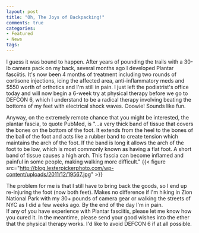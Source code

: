```yaml
---
layout: post
title: "Oh, The Joys of Backpacking!"
comments: true
categories:
- Featured
- News
tags:
---
```

I guess it was bound to happen. After years of pounding the trails with a 30-lb camera pack on my back, several months ago I developed Plantar fasciitis. It's now been 4 months of treatment including two rounds of cortisone injections, icing the affected area, anti-inflammatory meds and $550 worth of orthotics and I'm still in pain. I just left the podiatrist's office today and will now begin a 6-week try at physical therapy before we go to DEFCON 6, which I understand to be a radical therapy involving beating the bottoms of my feet with electrical shock waves. Ooowie! Sounds like fun.

Anyway, on the extremely remote chance that you might be interested, the plantar fascia, to quote PubMed, is "...a very thick band of tissue that covers the bones on the bottom of the foot. It extends from the heel to the bones of the ball of the foot and acts like a rubber band to create tension which maintains the arch of the foot. If the band is long it allows the arch of the foot to be low, which is most commonly known as having a flat foot. A short band of tissue causes a high arch. This fascia can become inflamed and painful in some people, making walking more difficult."
{{< figure src="http://blog.lesterpickerphoto.com/wp-content/uploads/2011/12/19567.jpg" >}}
<div></div>
<div>The problem for me is that I still have to bring back the goods, so I end up re-injuring the foot (now both feet). Makes no difference if I'm hiking in Zion National Park with my 30+ pounds of camera gear or walking the streets of NYC as I did a few weeks ago. By the end of the day I'm in pain.</div>
<div></div>
<div>If any of you have experience with Plantar fasciitis, please let me know how you cured it. In the meantime, please send your good wishes into the ether that the physical therapy works. I'd like to avoid DEFCON 6 if at all possible.</div>
